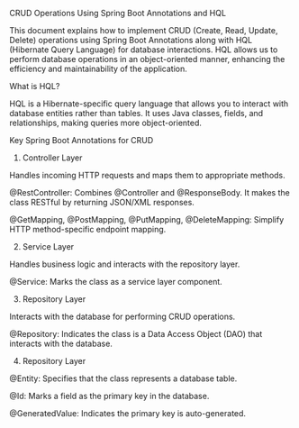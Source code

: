 CRUD Operations Using Spring Boot Annotations and HQL

This document explains how to implement CRUD (Create, Read, Update, Delete) operations using Spring Boot Annotations along with HQL (Hibernate Query Language) for database interactions. HQL allows us to perform database operations in an object-oriented manner, enhancing the efficiency and maintainability of the application.

What is HQL?

HQL is a Hibernate-specific query language that allows you to interact with database entities rather than tables. It uses Java classes, fields, and relationships, making queries more object-oriented.

Key Spring Boot Annotations for CRUD

1. Controller Layer

Handles incoming HTTP requests and maps them to appropriate methods.

@RestController: Combines @Controller and @ResponseBody. It makes the class RESTful by returning JSON/XML responses.

@GetMapping, @PostMapping, @PutMapping, @DeleteMapping: Simplify HTTP method-specific endpoint mapping.

2. Service Layer

Handles business logic and interacts with the repository layer.

@Service: Marks the class as a service layer component.

3. Repository Layer

Interacts with the database for performing CRUD operations.

@Repository: Indicates the class is a Data Access Object (DAO) that interacts with the database.

4. Repository Layer

@Entity: Specifies that the class represents a database table.

@Id: Marks a field as the primary key in the database.

@GeneratedValue: Indicates the primary key is auto-generated.
